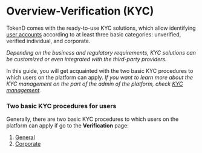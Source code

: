 # Overview-Verification \(KYC\)

TokenD comes with the ready-to-use KYC solutions, which allow identifying [user accounts](../user-account/overview.md) according to at least three basic categories: unverified, verified individual, and corporate.

_Depending on the business and regulatory requirements, KYC solutions can be customized or even integrated with the third-party providers._

In this guide, you will get acquainted with the two basic KYC procedures to which users on the platform can apply. _If you want to learn more about the KYC management on the part of the admin of the platform, check_ [_KYC management_](../../admins/kyc-management/overview.md)_._

### Two basic KYC procedures for users <a id="two-basic-kyc-procedures-for-users"></a>

Generally, there are two basic KYC procedures to which users on the platform can apply if go to the **Verification** page:

1. [General](general-account-kyc.md)
2. [Corporate](corporate-account-kyc.md)

